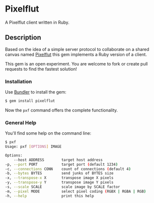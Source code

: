 # Pixelflut

A Pixelflut client written in Ruby.

## Description

Based on the idea of a simple server protocol to collaborate on a shared canvas named [Pixelflut](https://cccgoe.de/wiki/Pixelflut) this gem implements a Ruby version of a client.

This gem is an open experiment. You are welcome to fork or create pull requests to find the fastest solution!

### Installation

Use [Bundler](http://gembundler.com/) to install the gem:

```bash
$ gem install pixelflut
```

Now the `pxf` command offers the complete functionality.

### General Help

You'll find some help on the command line:

```bash
$ pxf
Usage: pxf [OPTIONS] IMAGE

Options:
    --host ADDRESS        target host address
-p, --port PORT           target port (default 1234)
-c, --connections CONN    count of connections (default 4)
-b, --bytes BYTES         send junks of BYTES size
-x, --transpose-x X       transpose image X pixels
-y, --transpose-y Y       transpose image Y pixels
-s, --scale SCALE         scale image by SCALE factor
-m, --pixel MODE          select pixel coding (RGBX | RGBA | RGB)
-h, --help                print this help
```
